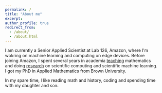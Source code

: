 ```yaml
---
permalink: /
title: "About me"
excerpt: 
author_profile: true
redirect_from: 
  - /about/
  - /about.html
---
```


I am currently a Senior Applied Scientist at Lab 126, Amazon, where I'm wokring on machine learning and computing on edge devices. Before joining Amazon, I spent several years in academia [teaching](./teaching.md) mathematics and doing [research](./publications.md) on scientific computing and scientific machine learning. I got my PhD in Applied Mathematics from Brown University.

In my spare time, I like reading math and history, coding and spending time with my daughter and son.

